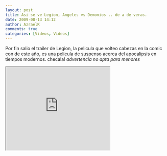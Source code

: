 ```yaml
---
layout: post
title: Asi se ve Legion, Angeles vs Demonios .. de a de veras.
date: 2009-08-13 14:12
author: AzraelK
comments: true
categories: [Videos, Videos]
---
```

<p>Por fin salio el trailer de Legion, la pelicula que volteo cabezas en la comic con de este año, es una pelicula de suspenso acerca del apocalipsis en tiempos modernos. checala! <em>advertencia no apta para menores</em></p>
<p><span><iframe src="http://reader.googleusercontent.com/reader/embediframe?src=http://www.youtube.com/v/FwMNzv_16ag%26rel%3D1%26color1%3Dd6d6d6%26color2%3Df0f0f0%26border%3D0%26fs%3D1%26hl%3Den%26autoplay%3D0%26showinfo%3D0%26iv_load_policy%3D3%26showsearch%3D0&amp;width=325&amp;height=260" width="325" height="260"></iframe></span></p>
